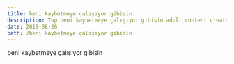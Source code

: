 ```yaml
---
title: beni kaybetmeye çalışıyor gibisin
description: Top beni kaybetmeye çalışıyor gibisin adult content creator 👁♐️ 👑 subscribe beni kaybetmeye çalışıyor gibisin to my porn site below IG beni kaybetmeye çalışıyor gibisin
date: 2019-08-26
path: /beni kaybetmeye çalışıyor gibisin
---
```


beni kaybetmeye çalışıyor gibisin